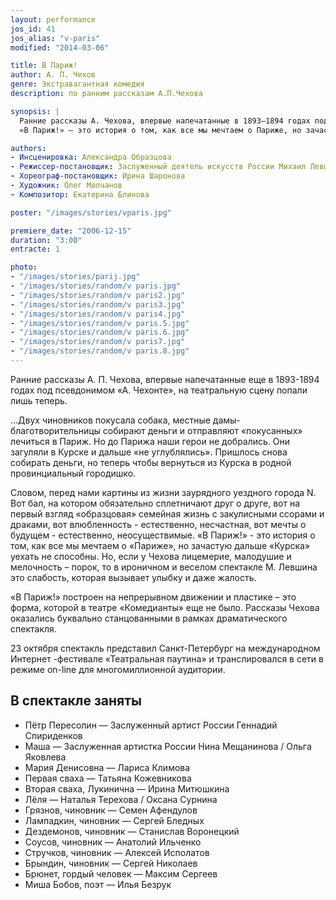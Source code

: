 ```yaml
---
layout: performance
jos_id: 41
jos_alias: "v-paris"
modified: "2014-03-06"

title: В Париж!
author: А. П. Чехов
genre: Экстравагантная комедия
description: по ранним рассказам А.П.Чехова

synopsis: |
  Ранние рассказы А. Чехова, впервые напечатанные в 1893–1894 годах под псевдонимом А.Чехонте, на театральную сцену впервые попали в театре Комедианты. В Париж! построен на непрерывном движении и пластике. Актеры фактически станцевали спектакль, не лишив его чеховской иронии и глубины.
  «В Париж!» — это история о том, как все мы мечтаем о Париже, но зачастую дальше Курска уехать не способны.

authors:
- Инсценировка: Александра Образцова
- Режиссер-постановщик: Заслуженный деятель искусств России Михаил Левшин
- Хореограф-постановщик: Ирина Шаронова
- Художник: Олег Молчанов
- Композитор: Екатерина Блинова

poster: "/images/stories/vparis.jpg"

premiere_date: "2006-12-15"
duration: "3:00"
entracte: 1

photo:
- "/images/stories/parij.jpg"
- "/images/stories/random/v paris.jpg"
- "/images/stories/random/v paris2.jpg"
- "/images/stories/random/v paris3.jpg"
- "/images/stories/random/v paris4.jpg"
- "/images/stories/random/v paris.5.jpg"
- "/images/stories/random/v paris.6.jpg"
- "/images/stories/random/v paris7.jpg"
- "/images/stories/random/v paris.8.jpg"
---
```


Ранние рассказы А. П. Чехова, впервые напечатанные еще в 1893-1894 годах под псевдонимом «А. Чехонте», на театральную сцену попали лишь теперь.

…Двух чиновников покусала собака, местные дамы-благотворительницы собирают деньги и отправляют «покусанных» лечиться в Париж. Но до Парижа наши герои не добрались. Они загуляли в Курске и дальше «не углублялись». Пришлось снова собирать деньги, но теперь чтобы вернуться из Курска в родной провинциальный городишко.

Словом, перед нами картины из жизни заурядного уездного города N. Вот бал, на котором обязательно сплетничают друг о друге, вот на первый взгляд «образцовая» семейная жизнь с закулисными ссорами и драками, вот влюбленность - естественно, несчастная, вот мечты о будущем - естественно, неосуществимые. «В Париж!» - это история о том, как все мы мечтаем о «Париже», но зачастую дальше «Курска» уехать не способны. Но, если у Чехова лицемерие, малодушие и мелочность – порок, то в ироничном и веселом спектакле М. Левшина это слабость, которая вызывает улыбку и даже жалость.

«В Париж!» построен на непрерывном движении и пластике – это форма, которой в театре «Комедианты» еще не было. Рассказы Чехова оказались буквально станцованными в рамках драматического спектакля.

23 октября спектакль представил Санкт-Петербург на международном Интернет -фестивале «Театральная паутина» и транслировался в сети в режиме on-line для многомиллионной аудитории.


## В спектакле заняты

- Пётр Пересолин — Заслуженный артист России Геннадий Спириденков
- Маша — Заслуженная артистка России Нина Мещанинова / Ольга Яковлева
- Мария Денисовна — Лариса Климова
- Первая сваха — Татьяна Кожевникова
- Вторая сваха, Лукинична — Ирина Митюшкина
- Лёля — Наталья Терехова / Оксана Сурнина
- Грязнов, чиновник — Семен Афендулов
- Лампадкин, чиновник — Сергей Бледных
- Дездемонов, чиновник — Станислав Воронецкий
- Соусов, чиновник — Анатолий Ильченко
- Стручков, чиновник — Алексей Исполатов
- Брындин, чиновник — Сергей Николаев
- Брюнет, гордый человек — Максим Сергеев
- Миша Бобов, поэт — Илья Безрук